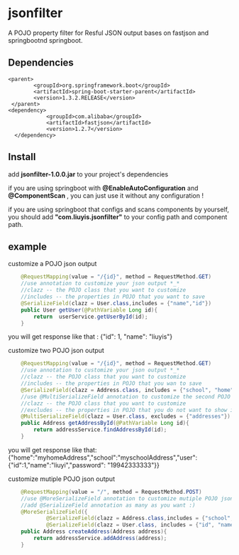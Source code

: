 # jsonfilter
A POJO property filter for Resful JSON output bases on fastjson and springbootnd springboot.

## Dependencies
```
<parent>
        <groupId>org.springframework.boot</groupId>
        <artifactId>spring-boot-starter-parent</artifactId>
        <version>1.3.2.RELEASE</version>
 </parent>
<dependency>
            <groupId>com.alibaba</groupId>
            <artifactId>fastjson</artifactId>
            <version>1.2.7</version>
  </dependency>
```
## Install
add **jsonfilter-1.0.0.jar** to your project's dependencies

if you are using springboot with **@EnableAutoConfiguration** and **@ComponentScan** , you can just use it without any configuration
!

if you are using springboot that configs and scans components by yourself, you should add **"com.liuyis.jsonfilter"** to your config path and component path.
## example

customize a POJO json output
```Java
    @RequestMapping(value = "/{id}", method = RequestMethod.GET)
    //use annotation to customize your json output *_*
    //clazz -- the POJO class that you want to customize
    //includes -- the properties in POJO that you want to save
    @SerializeField(clazz = User.class,includes = {"name","id"})
    public User getUser(@PathVariable Long id){
        return  userService.getUserById(id);
    }
```
you will get response like that : {"id": 1, "name": "liuyis"}

customize two POJO json output
```Java
    @RequestMapping(value = "/{id}", method = RequestMethod.GET)
    //use annotation to customize your json output *_*
    //clazz -- the POJO class that you want to customize
    //includes -- the properties in POJO that you wan to save
    @SerializeField(clazz = Address.class, includes = {"school", "home","user"})
    //use @MultiSerializeField annotation to customize the second POJO json output *_*
    //clazz -- the POJO class that you want to customize
    //excludes -- the properties in POJO that you do not want to show in json output
    @MultiSerializeField(clazz = User.class, excludes = {"addresses"})
    public Address getAddressById(@PathVariable Long id){
        return addressService.findAddressById(id);
    }
```
you will get response like that:{"home":"myhomeAddress","school":"myschoolAddress","user":{"id":1,"name":"liuyi","password": "19942333333"}}

customize mutiple POJO json output
```Java
    @RequestMapping(value = "/", method = RequestMethod.POST)
    //use @MoreSerializeField annotation to customize mutiple POJO json output *_*
    //add @SerializeField annotation as many as you want :)
    @MoreSerializeField({
            @SerializeField(clazz = Address.class,includes = {"school", "home","user"}),
            @SerializeField(clazz = User.class, includes = {"id", "name"})})
    public Address createAddress(Address address){
        return addressService.addAddress(address);
    }
```



